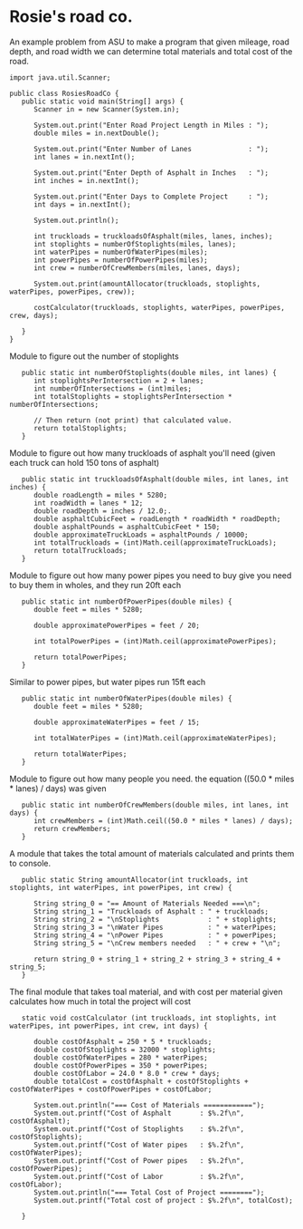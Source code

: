# Rosie's road co.
An example problem from ASU to make a program that given mileage, road depth, and road width we can determine total materials and total cost of the road.
```
import java.util.Scanner;

public class RosiesRoadCo {
   public static void main(String[] args) {
      Scanner in = new Scanner(System.in);
      
      System.out.print("Enter Road Project Length in Miles : ");
      double miles = in.nextDouble();
      
      System.out.print("Enter Number of Lanes              : ");
      int lanes = in.nextInt();
      
      System.out.print("Enter Depth of Asphalt in Inches   : ");
      int inches = in.nextInt();
      
      System.out.print("Enter Days to Complete Project     : ");
      int days = in.nextInt();
      
      System.out.println();
      
      int truckloads = truckloadsOfAsphalt(miles, lanes, inches);
      int stoplights = numberOfStoplights(miles, lanes);
      int waterPipes = numberOfWaterPipes(miles);
      int powerPipes = numberOfPowerPipes(miles);
      int crew = numberOfCrewMembers(miles, lanes, days);
      
      System.out.print(amountAllocator(truckloads, stoplights, waterPipes, powerPipes, crew));
      
      costCalculator(truckloads, stoplights, waterPipes, powerPipes, crew, days);
      
   }
}
```
Module to figure out the number of stoplights
```
   public static int numberOfStoplights(double miles, int lanes) {
      int stoplightsPerIntersection = 2 + lanes;
      int numberOfIntersections = (int)miles;
      int totalStoplights = stoplightsPerIntersection * numberOfIntersections;
      
      // Then return (not print) that calculated value.
      return totalStoplights;
   }
```
Module to figure out how many truckloads of asphalt you'll need (given each truck can hold 150 tons of asphalt)
```
   public static int truckloadsOfAsphalt(double miles, int lanes, int inches) {
      double roadLength = miles * 5280;
      int roadWidth = lanes * 12;
      double roadDepth = inches / 12.0;.
      double asphaltCubicFeet = roadLength * roadWidth * roadDepth;
      double asphaltPounds = asphaltCubicFeet * 150;
      double approximateTruckLoads = asphaltPounds / 10000;
      int totalTruckloads = (int)Math.ceil(approximateTruckLoads);
      return totalTruckloads;
   }
```
Module to figure out how many power pipes you need to buy give you need to buy them in wholes, and they run 20ft each
```
   public static int numberOfPowerPipes(double miles) {
      double feet = miles * 5280;

      double approximatePowerPipes = feet / 20;

      int totalPowerPipes = (int)Math.ceil(approximatePowerPipes);
      
      return totalPowerPipes;
   }
```
Similar to power pipes, but water pipes run 15ft each
```
   public static int numberOfWaterPipes(double miles) {
      double feet = miles * 5280;

      double approximateWaterPipes = feet / 15;

      int totalWaterPipes = (int)Math.ceil(approximateWaterPipes);
      
      return totalWaterPipes;
   }
```   
Module to figure out how many people you need. the equation ((50.0 * miles * lanes) / days) was given
```
   public static int numberOfCrewMembers(double miles, int lanes, int days) {
      int crewMembers = (int)Math.ceil((50.0 * miles * lanes) / days);
      return crewMembers;
   } 
```
A module that takes the total amount of materials calculated and prints them to console.
```
   public static String amountAllocator(int truckloads, int stoplights, int waterPipes, int powerPipes, int crew) {
      
      String string_0 = "== Amount of Materials Needed ===\n";
      String string_1 = "Truckloads of Asphalt : " + truckloads;
      String string_2 = "\nStoplights            : " + stoplights;
      String string_3 = "\nWater Pipes           : " + waterPipes;
      String string_4 = "\nPower Pipes           : " + powerPipes;
      String string_5 = "\nCrew members needed   : " + crew + "\n";
      
      return string_0 + string_1 + string_2 + string_3 + string_4 + string_5;
   }
```
The final module that takes toal material, and with cost per material given calculates how much in total the project will cost
```
   static void costCalculator (int truckloads, int stoplights, int waterPipes, int powerPipes, int crew, int days) {
      
      double costOfAsphalt = 250 * 5 * truckloads;
      double costOfStoplights = 32000 * stoplights;
      double costOfWaterPipes = 280 * waterPipes;
      double costOfPowerPipes = 350 * powerPipes;
      double costOfLabor = 24.0 * 8.0 * crew * days;
      double totalCost = costOfAsphalt + costOfStoplights + costOfWaterPipes + costOfPowerPipes + costOfLabor;
      
      System.out.println("=== Cost of Materials ============");
      System.out.printf("Cost of Asphalt       : $%.2f\n", costOfAsphalt);
      System.out.printf("Cost of Stoplights    : $%.2f\n", costOfStoplights);
      System.out.printf("Cost of Water pipes   : $%.2f\n", costOfWaterPipes);
      System.out.printf("Cost of Power pipes   : $%.2f\n", costOfPowerPipes);
      System.out.printf("Cost of Labor         : $%.2f\n", costOfLabor);
      System.out.println("=== Total Cost of Project ========");
      System.out.printf("Total cost of project : $%.2f\n", totalCost);
      
   }   
```
